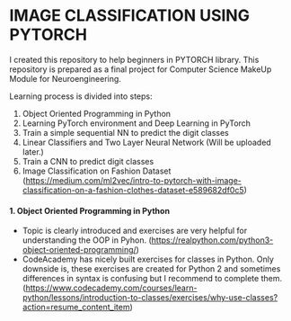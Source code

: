 # IMAGE CLASSIFICATION USING PYTORCH

I created this repository to help beginners in PYTORCH library. This repository is prepared as a final project for Computer Science MakeUp Module for Neuroengineering.

Learning process is divided into steps: 

1. Object Oriented Programming in Python
2. Learning PyTorch environment and Deep Learning in PyTorch
3. Train a simple sequential NN to predict the digit classes
4. Linear Classifiers and Two Layer Neural Network (Will be uploaded later.) 
5. Train a CNN to predict digit classes
6. Image Classification on Fashion Dataset (https://medium.com/ml2vec/intro-to-pytorch-with-image-classification-on-a-fashion-clothes-dataset-e589682df0c5)

#### 1. Object Oriented Programming in Python
- Topic is clearly introduced and exercises are very helpful for understanding the OOP in Pyhon. (https://realpython.com/python3-object-oriented-programming/)
- CodeAcademy has nicely built exercises for classes in Python. Only downside is, these exercises are created for Python 2 and sometimes differences in syntax is confusing but I recommend to complete them. (https://www.codecademy.com/courses/learn-python/lessons/introduction-to-classes/exercises/why-use-classes?action=resume_content_item) 

